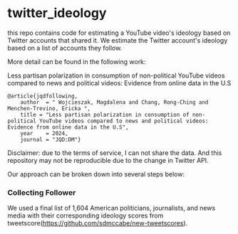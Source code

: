 # twitter_ideology
this repo contains code for estimating a YouTube video's ideology based on Twitter accounts that shared it. We estimate the Twitter account's ideology based on a list of accounts they follow. 

More detail can be found in the following work: 

Less partisan polarization in consumption of non-political YouTube videos compared to news and political videos: Evidence from online data in the U.S
```
@article{jqdfollowing,
    author  = " Wojcieszak, Magdalena and Chang, Rong-Ching and Menchen-Trevino, Ericka ", 
    title = "Less partisan polarization in consumption of non-political YouTube videos compared to news and political videos: Evidence from online data in the U.S",
    year    = 2024,
    journal = "JQD:DM"}
```

Disclaimer: due to the terms of service, I can not share the data. And this repository may not be reproducible due to the change in Twitter API.  

Our approach can be broken down into several steps below: 

###  Collecting Follower

We used a final list of 1,604 American politicians, journalists, and news media with their corresponding ideology scores from tweetscore(https://github.com/sdmccabe/new-tweetscores).
